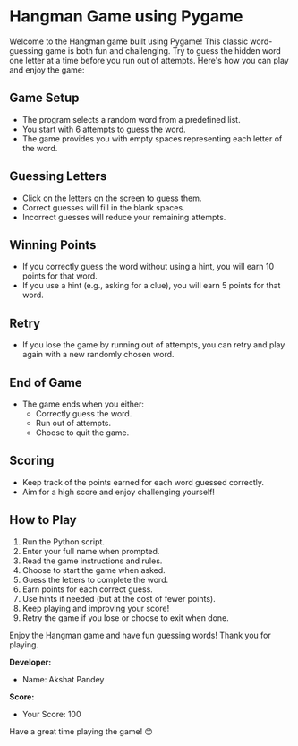 # Hangman Game using Pygame

Welcome to the Hangman game built using Pygame! This classic word-guessing game is both fun and challenging. Try to guess the hidden word one letter at a time before you run out of attempts. Here's how you can play and enjoy the game:

## Game Setup

- The program selects a random word from a predefined list.
- You start with 6 attempts to guess the word.
- The game provides you with empty spaces representing each letter of the word.

## Guessing Letters

- Click on the letters on the screen to guess them.
- Correct guesses will fill in the blank spaces.
- Incorrect guesses will reduce your remaining attempts.

## Winning Points

- If you correctly guess the word without using a hint, you will earn 10 points for that word.
- If you use a hint (e.g., asking for a clue), you will earn 5 points for that word.

## Retry

- If you lose the game by running out of attempts, you can retry and play again with a new randomly chosen word.

## End of Game

- The game ends when you either:
  - Correctly guess the word.
  - Run out of attempts.
  - Choose to quit the game.

## Scoring

- Keep track of the points earned for each word guessed correctly.
- Aim for a high score and enjoy challenging yourself!

## How to Play

1. Run the Python script.
2. Enter your full name when prompted.
3. Read the game instructions and rules.
4. Choose to start the game when asked.
5. Guess the letters to complete the word.
6. Earn points for each correct guess.
7. Use hints if needed (but at the cost of fewer points).
8. Keep playing and improving your score!
9. Retry the game if you lose or choose to exit when done.

Enjoy the Hangman game and have fun guessing words! Thank you for playing.

**Developer:**
- Name: Akshat Pandey

**Score:**
- Your Score: 100

Have a great time playing the game! 😊
